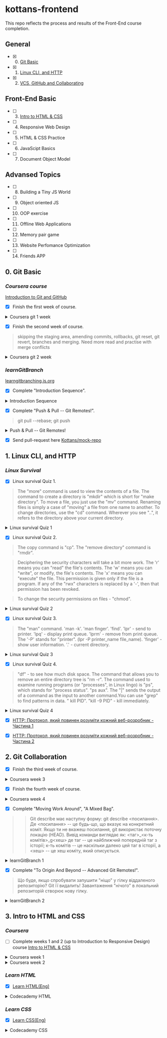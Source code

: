 # kottans-frontend
This repo reflects the process and results of the Front-End course completion.

## General
- [X] 0. [Git Basic](#0-git-basic)
- [X] 1. [Linux CLI, and HTTP](#1-linux-cli-and-http)
- [X] 2. [VCS, GitHub and Collaborating](#2-git-collaboration)

## Front-End Basic
- [ ] 3. [Intro to HTML & CSS](#3-intro-to-html-and-css)
- [ ] 4. Responsive Web Design
- [ ] 5. HTML & CSS Practice
- [ ] 6. JavaScipt Basics
- [ ] 7. Document Object Model

## Advansed Topics
- [ ] 8. Building a Tiny JS World
- [ ] 9. Object oriented JS
- [ ] 10. OOP exercise
- [ ] 11. Offline Web Applications
- [ ] 12. Memory pair game
- [ ] 13. Website Perfomance Optimization
- [ ] 14. Friends APP

## 0. Git Basic
###  _Coursera course_
 [Introduction to Git and GitHub](https://www.coursera.org/learn/introduction-git-github)

- [X] Finish the first week of course.
<details><summary>Coursera git 1 week</summary>

 ![Coursera git 1 week](docs/git-course_week1.png)
</details>

- [X] Finish the second week of course.
>skipping the staging area, amending commits, rollbacks, git reset, git revert, branches and merging.
>Need more read and practise with merge conflicts

<details><summary>Coursera git 2 week</summary>

  ![Coursera git 2 week](docs/git-course_week2.png)
</details>

### _learnGitBranch_
[learngitbranching.js.org](https://learngitbranching.js.org/)

- [X] Complete "Introduction Sequence".
<details><summary>Introduction Sequence</summary>
 
  ![Introduction Sequence](docs/learngitbranching1.1.png)
</details>

- [X] Complete "Push & Pull -- Git Remotes!".
> git pull --rebase; git push
<details><summary>Push & Pull -- Git Remotes!</summary>

  ![Push & Pull -- Git Remotes!](docs/learngitbranching2.1.png)
</details>

- [X] Send pull-request here [Kottans/mock-repo ](https://github.com/Kottans/mock-repo)


## 1. Linux CLI, and HTTP
### _Linux Survival_

- [X] Linux survival Quiz 1.
>The "more" command is used to view the contents of a file. The command to create a directory is "mkdir" which is short for "make directory". 
>To move a file, you just use the "mv" command. Renaming files is simply a case of "moving" a file from one name to another. To change directories, use the "cd" command. Wherever you see "..", it refers to the directory above your current directory.

<details><summary>Linux survival Quiz 1</summary>

  ![Linux survival Quiz 1](task_linux_cli/linux1.png)
</details>

- [X] Linux survival Quiz 2.
> The copy command is "cp". The "remove directory" command is "rmdir".

> Deciphering the security characters will take a bit more work. The 'r' means you can "read" the file's contents.
The 'w' means you can "write", or modify, the file's contents.
The 'x' means you can "execute" the file. This permission is given only if the file is a program.
If any of the "rwx" characters is replaced by a '-', then that permission has been revoked.

> To change the security permissions on files - "chmod".
<details><summary>Linux survival Quiz 2</summary>

  ![Linux survival Quiz 2](task_linux_cli/linux2.png)
</details>

- [X] Linux survival Quiz 3.
> The "man" command. 'man -k'. 'man finger'. 'find'. 'lpr' - send to printer. 'lpq' - display print queue. 'lprm' - remove from print queue. The '-P' stands for "printer". (lpr -P printer_name file_name). 'finger' - show user information. '.' - current directory.

<details><summary>Linux survival Quiz 3</summary>

  ![Linux survival Quiz 3](task_linux_cli/linux3.png)
</details>

- [X] Linux survival Quiz 4.
> "df" - to see how much disk space. The command that allows you to remove an entire directory tree is "rm -r". The command used to examine running programs (or "processes", in Linux lingo) is "ps", which stands for "process status".  "ps aux". The "|" sends the output of a command as the input to another command.You can use "grep" to find patterns in data. " kill PID". "kill -9 PID" - kill immediately. 

<details><summary>Linux survival Quiz 4</summary>

  ![Linux survival Quiz 4](task_linux_cli/linux4.png)
</details>

 - [X] [HTTP: Протокол, який повинен розуміти кожний веб-розробник - Частина 1](https://code.tutsplus.com/uk/tutorials/http-the-protocol-every-web-developer-must-know-part-1--net-31177)

 - [X] [HTTP: Протокол, який повинен розуміти кожний веб-розробник - Частина 2](https://code.tutsplus.com/uk/tutorials/http-the-protocol-every-web-developer-must-know-part-2--net-31155)

## 2. Git Collaboration

- [X] Finish the third week of course.

<details><summary>Coursera week 3</summary>

  ![Coursera week 3](task_git_collaboration/week3.png)
</details>

- [X] Finish the fourth week of course.

<details><summary>Coursera week 4</summary>

  ![Coursera week 4](task_git_collaboration/week4.png)
</details>

- [X] Complete "Moving Work Around", "A Mixed Bag".

>> Git describe має наступну форму: git describe <посилання>.
>>Де <посилання> -- це будь-що, що вказує на конкретний коміт. Якщо ти не вкажеш посилання, git використає поточну локацію (HEAD).
>>Вивід команди виглядає як:
>><таг>_<к-ть комітів>_g<хеш>
>>де таг -- це найближчий попередній таг з історії; к-ть комітів -- це наскільки далеко цей таг в історії, а <хеш> -- це хеш коміту, який описується.


<details><summary>learnGitBranch 1</summary>

  ![learnGitBranch 1](task_git_collaboration/learningbraching1.png)
</details>

- [X] Complete "To Origin And Beyond -- Advanced Git Remotes!".
> Що буде, якщо спробувати запушити "ніщо" у гілку віддаленого репозиторію? Git її видалить! Завантаження "нічого" в локальний репозиторій створює нову гілку.

<details><summary>learnGitBranch 2</summary>

  ![learnGitBranch 2](task_git_collaboration/learningbraching2.png)
</details>

## 3. Intro to HTML and CSS
### _Coursera_

- [ ] Complete weeks 1 and 2 (up to Introduction to Responsive Design) course [Intro to HTML & CSS](https://www.coursera.org/learn/html-css-javascript-for-web-developers)

<details><summary>Coursera week 1</summary>

  ![Coursera week 1](task_html_css_intro/coursera1.png)
</details>
<details><summary>Coursera week 2</summary>

  ![Coursera week 2](task_html_css_intro/coursera2.png)
</details>


### _Learn HTML_

- [X] [Learn HTML(Eng)](https://www.codecademy.com/learn/learn-html)


<details><summary>Codecademy HTML</summary>

  ![Codecademy HTML](task_html_css_intro/codecademyhtml.png)
</details>

### _Learn CSS_


- [X] [Learn CSS(Eng)](https://www.codecademy.com/learn/learn-css)


<details><summary>Codecademy CSS</summary>

  ![Codecademy CSS](task_html_css_intro/codecademycss.png)
</details>
